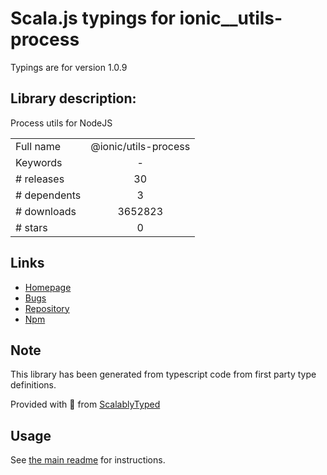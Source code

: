 
# Scala.js typings for ionic__utils-process

Typings are for version 1.0.9

## Library description:
Process utils for NodeJS

|                    |                 |
| ------------------ | :-------------: |
| Full name          | @ionic/utils-process |
| Keywords           | - |
| # releases         | 30 |
| # dependents       | 3 |
| # downloads        | 3652823 |
| # stars            | 0 |

## Links
- [Homepage](https://ionicframework.com/)
- [Bugs](https://github.com/ionic-team/ionic-cli/issues)
- [Repository](https://github.com/ionic-team/ionic-cli)
- [Npm](https://www.npmjs.com/package/%40ionic%2Futils-process)
    


## Note
This library has been generated from typescript code from first party type definitions.

Provided with :purple_heart: from [ScalablyTyped](https://github.com/oyvindberg/ScalablyTyped)

## Usage
See [the main readme](../../readme.md) for instructions.


